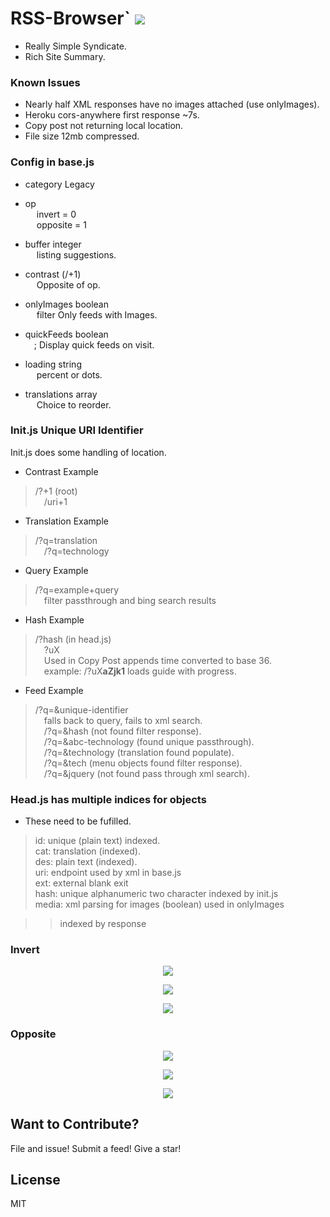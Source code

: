 # RSS-Browser` <img src='https://img.shields.io/github/license/acktic/acktic.github.io?style=social'>

  - Really Simple Syndicate.
  - Rich Site Summary.

### Known Issues

* Nearly half XML responses have no images attached (use onlyImages).
* Heroku cors-anywhere first response ~7s.
* Copy post not returning local location.
* File size 12mb compressed.

### Config in base.js

* category Legacy

* op<br>
&ensp;&ensp; invert = 0<br>
&ensp;&ensp; opposite = 1

* buffer integer<br>
&ensp;&ensp; listing suggestions.

* contrast (/+1)<br>
&ensp;&ensp; Opposite of op.

* onlyImages boolean<br>
&ensp;&ensp; filter Only feeds with Images.

* quickFeeds boolean<br>
&ensp;&ensp;; Display quick feeds on visit.

* loading string<br>
&ensp;&ensp; percent or dots.

* translations array<br>
&ensp;&ensp; Choice to reorder.

### Init.js Unique URI Identifier

  Init.js does some handling of location.

  * Contrast Example
  > /?+1 (root)<br>
    &emsp;/uri+1

  * Translation Example
  > /?q=translation<br>
    &emsp;/?q=technology

  * Query Example
  > /?q=example+query<br>
    &emsp;filter passthrough and bing search results

  * Hash Example
  > /?hash (in head.js)<br>
    &emsp;?uX <br>
    &emsp;Used in Copy Post appends time converted to base 36.<br>
    &emsp;example: /?uX<b>aZjk1</b> loads guide with progress.
    
  * Feed Example
  > /?q=&unique-identifier<br>
    &emsp;falls back to query, fails to xml search.<br>
    &emsp;/?q=&hash (not found filter response).<br>
    &emsp;/?q=&abc-technology (found unique passthrough).<br>
    &emsp;/?q=&technology (translation found populate).<br>
    &emsp;/?q=&tech (menu objects found filter response).<br>
    &emsp;/?q=&jquery (not found pass through xml search).<br>

### Head.js has multiple indices for objects
 
  * These need to be fufilled.<br>
  > id: unique (plain text) indexed.<br>
    cat: translation (indexed).<br>
    des: plain text (indexed).<br>
    uri: endpoint used by xml in base.js<br>
    ext: external blank exit<br>
    hash: unique alphanumeric two character indexed by init.js<br>
    media: xml parsing for images (boolean) used in onlyImages<br>

>> indexed by response

### Invert

<p align='center'><img src='http://acktic.github.io/screenshots/invert.jpg'></p>

<p align='center'><img src='http://acktic.github.io/screenshots/air.jpg'></p>

<p align='center'><img src='http://acktic.github.io/screenshots/visual.jpg'></p>

### Opposite

<p align='center'><img src='http://acktic.github.io/screenshots/opposite.jpg'></p>

<p align='center'><img src='http://acktic.github.io/screenshots/result.jpg'></p>

<p align='center'><img src='http://acktic.github.io/screenshots/contrast.jpg'></p>

Want to Contribute?
----

File and issue!
Submit a feed!
Give a star!

License
----

MIT
